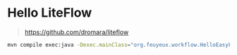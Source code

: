 # Hello LiteFlow

> https://github.com/dromara/liteflow

```sh
mvn compile exec:java -Dexec.mainClass="org.feuyeux.workflow.HelloEasyFlows" -Dexec.args="Hello LiteFlow"
```